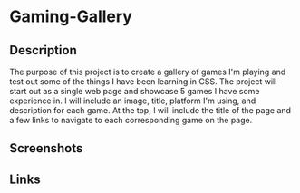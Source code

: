 # Gaming-Gallery

## Description

The purpose of this project is to create a gallery of games I'm playing and test out some of the things I have been learning in CSS. The project will start out as a single web page and showcase 5 games I have some experience in. I will include an image, title, platform I'm using, and description for each game. At the top, I will include the title of the page and a few links to navigate to each corresponding game on the page.

## Screenshots

## Links